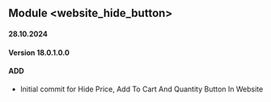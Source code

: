 ## Module <website_hide_button>

####  28.10.2024
#### Version 18.0.1.0.0
#### ADD
- Initial commit for Hide Price, Add To Cart And Quantity Button In Website
